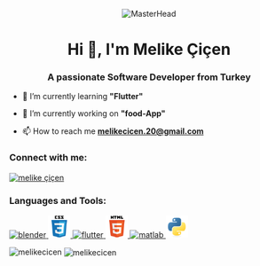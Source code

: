 <p align="center">
  <img src="https://i.pinimg.com/736x/10/72/2f/10722f60716d5112d8f95f22774764aa.jpg" alt="MasterHead" />
</p>

<h1 align="center">Hi 👋, I'm Melike Çiçen</h1>
<h3 align="center">A passionate Software Developer from Turkey</h3>

- 🌱 I’m currently learning **"Flutter"**
- 🔭 I’m currently working on **"food-App"**

- 📫 How to reach me **melikecicen.20@gmail.com**

<h3 align="left">Connect with me:</h3>
<p align="left">
<a href="https://linkedin.com/in/melike çiçen" target="blank"><img align="center" src="https://raw.githubusercontent.com/rahuldkjain/github-profile-readme-generator/master/src/images/icons/Social/linked-in-alt.svg" alt="melike çiçen" height="30" width="40" /></a>
</p>

<h3 align="left">Languages and Tools:</h3>
<p align="left"> <a href="https://www.blender.org/" target="_blank" rel="noreferrer"> <img src="https://download.blender.org/branding/community/blender_community_badge_white.svg" alt="blender" width="40" height="40"/> </a> <a href="https://www.w3schools.com/css/" target="_blank" rel="noreferrer"> <img src="https://raw.githubusercontent.com/devicons/devicon/master/icons/css3/css3-original-wordmark.svg" alt="css3" width="40" height="40"/> </a> <a href="https://flutter.dev" target="_blank" rel="noreferrer"> <img src="https://www.vectorlogo.zone/logos/flutterio/flutterio-icon.svg" alt="flutter" width="40" height="40"/> </a> <a href="https://www.w3.org/html/" target="_blank" rel="noreferrer"> <img src="https://raw.githubusercontent.com/devicons/devicon/master/icons/html5/html5-original-wordmark.svg" alt="html5" width="40" height="40"/> </a> <a href="https://www.mathworks.com/" target="_blank" rel="noreferrer"> <img src="https://upload.wikimedia.org/wikipedia/commons/2/21/Matlab_Logo.png" alt="matlab" width="40" height="40"/> </a> <a href="https://www.python.org" target="_blank" rel="noreferrer"> <img src="https://raw.githubusercontent.com/devicons/devicon/master/icons/python/python-original.svg" alt="python" width="40" height="40"/> </a> </p>

<p><img align="left" src="https://github-readme-stats.vercel.app/api/top-langs?username=melikecicen&show_icons=true&locale=en&layout=compact" alt="melikecicen" /></p>

<p>&nbsp;<img align="center" src="https://github-readme-stats.vercel.app/api?username=melikecicen&show_icons=true&locale=en" alt="melikecicen" /></p>

